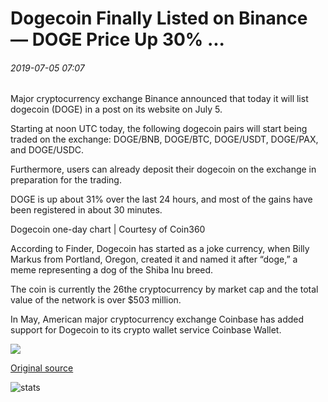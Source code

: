 # Dogecoin Finally Listed on Binance — DOGE Price Up 30% ...

###### 2019-07-05 07:07

Major cryptocurrency exchange Binance announced that today it will list dogecoin (DOGE) in a post on its website on July 5.

Starting at noon UTC today, the following dogecoin pairs will start being traded on the exchange: DOGE/BNB, DOGE/BTC, DOGE/USDT, DOGE/PAX, and DOGE/USDC.

Furthermore, users can already deposit their dogecoin on the exchange in preparation for the trading.

DOGE is up about 31% over the last 24 hours, and most of the gains have been registered in about 30 minutes.

Dogecoin one-day chart | Courtesy of Coin360

According to Finder, Dogecoin has started as a joke currency, when Billy Markus from Portland, Oregon, created it and named it after “doge,” a meme representing a dog of the Shiba Inu breed.

The coin is currently the 26the cryptocurrency by market cap and the total value of the network is over $503 million.

In May, American major cryptocurrency exchange Coinbase has added support for Dogecoin to its crypto wallet service Coinbase Wallet.

![](https://s3.cointelegraph.com/storage/uploads/view/c89e4929046b515abf7fc6501c827605.png)

[Original source](https://cointelegraph.com/news/dogecoin-finally-listed-on-binance-doge-price-up-30)

![stats](https://c.statcounter.com/11760860/0/a89fa40b/1/ "stats")